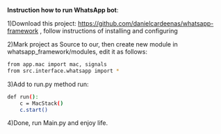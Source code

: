 **Instruction how to run WhatsApp bot**:

1)Download this project: https://github.com/danielcardeenas/whatsapp-framework , follow instructions of installing and configuring

2)Mark project as Source to our, then create new module in whatsapp_framework/modules, edit it as follows: 
```sh
from app.mac import mac, signals
from src.interface.whatsapp import *
```
3)Add to run.py method run:
```sh
def run():
    c = MacStack()
    c.start()
```
4)Done, run Main.py and enjoy life.
